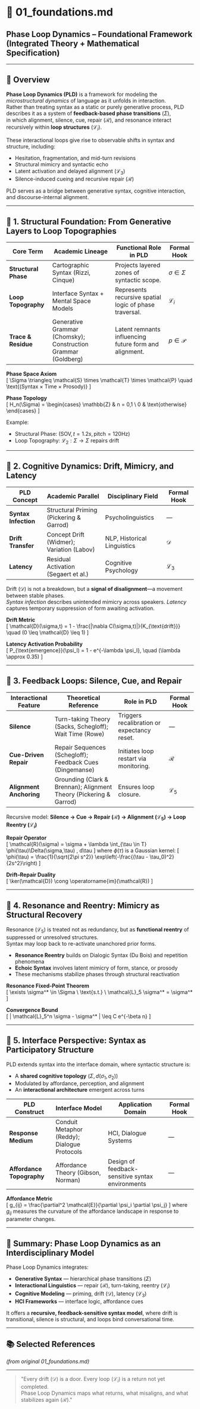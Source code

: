 # 📘 01_foundations.md  
## Phase Loop Dynamics – Foundational Framework (Integrated Theory + Mathematical Specification)

---

## 🔹 Overview

**Phase Loop Dynamics (PLD)** is a framework for modeling the *microstructural dynamics* of language as it unfolds in interaction.  
Rather than treating syntax as a static or purely generative process, PLD describes it as a system of **feedback-based phase transitions** $(\Sigma)$,  
in which alignment, silence, cue, repair $(\mathcal{R})$, and resonance interact recursively within **loop structures** $(\mathcal{L}_i)$.

These interactional loops give rise to observable shifts in syntax and structure, including:

- Hesitation, fragmentation, and mid-turn revisions  
- Structural mimicry and syntactic echo  
- Latent activation and delayed alignment $(\mathcal{L}_3)$  
- Silence-induced cueing and recursive repair $(\mathcal{R})$

PLD serves as a bridge between generative syntax, cognitive interaction, and discourse-internal alignment.

---

## 🔸 1. Structural Foundation: From Generative Layers to Loop Topographies

| Core Term          | Academic Lineage                         | Functional Role in PLD | Formal Hook |
|--------------------|-------------------------------------------|------------------------|-------------|
| **Structural Phase** | Cartographic Syntax (Rizzi, Cinque)       | Projects layered zones of syntactic scope. | $\sigma \in \Sigma$ |
| **Loop Topography** | Interface Syntax + Mental Space Models    | Represents recursive spatial logic of phase traversal. | $\mathcal{L}_i$ |
| **Trace & Residue** | Generative Grammar (Chomsky); Construction Grammar (Goldberg) | Latent remnants influencing future form and alignment. | $p \in \mathcal{P}$ |

**Phase Space Axiom**  
\[
\Sigma \triangleq \mathcal{S} \times \mathcal{T} \times \mathcal{P}
\quad \text{(Syntax × Time × Prosody)}
\]

**Phase Topology**  
\[
H_n(\Sigma) =
\begin{cases}
\mathbb{Z} & n = 0,1 \\
0 & \text{otherwise}
\end{cases}
\]

Example:  
- Structural Phase: $(\text{SOV}, t=1.2s, \text{pitch}=120\text{Hz})$  
- Loop Topography: $\mathcal{L}_2: \Sigma \to \Sigma$ repairs drift

---

## 🔸 2. Cognitive Dynamics: Drift, Mimicry, and Latency

| PLD Concept         | Academic Parallel                  | Disciplinary Field | Formal Hook |
|---------------------|-------------------------------------|--------------------|-------------|
| **Syntax Infection** | Structural Priming (Pickering & Garrod) | Psycholinguistics | — |
| **Drift Transfer**   | Concept Drift (Widmer); Variation (Labov) | NLP, Historical Linguistics | $\mathcal{D}$ |
| **Latency**          | Residual Activation (Segaert et al.) | Cognitive Psychology | $\mathcal{L}_3$ |

Drift $(\mathcal{D})$ is not a breakdown, but a **signal of disalignment**—a movement between stable phases.  
*Syntax infection* describes unintended mimicry across speakers. *Latency* captures temporary suppression of form awaiting activation.

**Drift Metric**  
\[
\mathcal{D}(\sigma,t) = 1 - \frac{\|\nabla C(\sigma,t)\|}{K_{\text{drift}}} 
\quad (0 \leq \mathcal{D} \leq 1)
\]

**Latency Activation Probability**  
\[
P_{\text{emergence}}(\psi_l) = 1 - e^{-\lambda \psi_l}, \quad (\lambda \approx 0.35)
\]

---

## 🔸 3. Feedback Loops: Silence, Cue, and Repair

| Interactional Feature | Theoretical Reference                  | Role in PLD | Formal Hook |
|-----------------------|----------------------------------------|-------------|-------------|
| **Silence**           | Turn-taking Theory (Sacks, Schegloff); Wait Time (Rowe) | Triggers recalibration or expectancy reset. | — |
| **Cue-Driven Repair** | Repair Sequences (Schegloff); Feedback Cues (Dingemanse) | Initiates loop restart via monitoring. | $\mathcal{R}$ |
| **Alignment Anchoring** | Grounding (Clark & Brennan); Alignment Theory (Pickering & Garrod) | Ensures loop closure. | $\mathcal{L}_5$ |

Recursive model: **Silence → Cue → Repair $(\mathcal{R})$ → Alignment $(\mathcal{L}_5)$ → Loop Reentry $(\mathcal{L}_i)$**

**Repair Operator**  
\[
\mathcal{R}(\sigma) = \sigma + \lambda \int_{\tau \in T} \phi(\tau)\Delta(\sigma,\tau) \, d\tau
\]
where $\phi(\tau)$ is a Gaussian kernel:
\[
\phi(\tau) = \frac{1}{\sqrt{2\pi s^2}} \exp\left(-\frac{(\tau - \tau_0)^2}{2s^2}\right)
\]

**Drift–Repair Duality**  
\[
\ker(\mathcal{D}) \cong \operatorname{im}(\mathcal{R})
\]

---

## 🔸 4. Resonance and Reentry: Mimicry as Structural Recovery

Resonance $(\mathcal{L}_5)$ is treated not as redundancy, but as **functional reentry** of suppressed or unresolved structures.  
Syntax may loop back to re-activate unanchored prior forms.

- **Resonance Reentry** builds on Dialogic Syntax (Du Bois) and repetition phenomena  
- **Echoic Syntax** involves latent mimicry of form, stance, or prosody  
- These mechanisms stabilize phases through structural reactivation

**Resonance Fixed-Point Theorem**  
\[
\exists \sigma^* \in \Sigma \ \text{s.t.} \ \mathcal{L}_5 \sigma^* = \sigma^*
\]

**Convergence Bound**  
\[
\| \mathcal{L}_5^n \sigma - \sigma^* \| \leq C e^{-\beta n}
\]

---

## 🔸 5. Interface Perspective: Syntax as Participatory Structure

PLD extends syntax into the interface domain, where syntactic structure is:

- A **shared cognitive topology** $(\Sigma, d(\sigma_1,\sigma_2))$  
- Modulated by affordance, perception, and alignment  
- An **interactional architecture** emergent across turns

| PLD Construct        | Interface Model                  | Application Domain | Formal Hook |
|----------------------|-----------------------------------|--------------------|-------------|
| **Response Medium**  | Conduit Metaphor (Reddy); Dialogue Protocols | HCI, Dialogue Systems | — |
| **Affordance Topography** | Affordance Theory (Gibson, Norman) | Design of feedback-sensitive syntax environments | — |

**Affordance Metric**  
\[
g_{ij} = \frac{\partial^2 \mathcal{E}}{\partial \psi_i \partial \psi_j}
\]
where $g_{ij}$ measures the curvature of the affordance landscape in response to parameter changes.

---

## 🔸 Summary: Phase Loop Dynamics as an Interdisciplinary Model

Phase Loop Dynamics integrates:

- **Generative Syntax** — hierarchical phase transitions $(\Sigma)$  
- **Interactional Linguistics** — repair $(\mathcal{R})$, turn-taking, reentry $(\mathcal{L}_i)$  
- **Cognitive Modeling** — priming, drift $(\mathcal{D})$, latency $(\mathcal{L}_3)$  
- **HCI Frameworks** — interface logic, affordance cues

It offers a **recursive, feedback-sensitive syntax model**, where drift is transitional, silence is structural, and loops bind conversational time.

---

## 📚 Selected References
*(from original 01_foundations.md)*

---

> "Every drift $(\mathcal{D})$ is a door. Every loop $(\mathcal{L}_i)$ is a return not yet completed.  
> Phase Loop Dynamics maps what returns, what misaligns, and what stabilizes again $(\mathcal{R})$."

